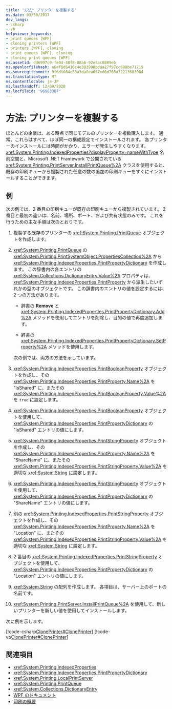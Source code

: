 ```yaml
---
title: '方法: プリンターを複製する'
ms.date: 03/30/2017
dev_langs:
- csharp
- vb
helpviewer_keywords:
- print queues [WPF]
- cloning printers [WPF]
- printers [WPF], cloning
- print queues [WPF], cloning
- cloning print queues [WPF]
ms.assetid: dd6997c9-fe04-40f8-88a6-92e3ac0889eb
ms.openlocfilehash: e6af8d6410c4e383990bdaa27f97cc698be71719
ms.sourcegitcommit: 9f6df084c53a3da0ea657ed0d708a72213683084
ms.translationtype: MT
ms.contentlocale: ja-JP
ms.lasthandoff: 12/09/2020
ms.locfileid: "96983387"
---
```

# <a name="how-to-clone-a-printer"></a>方法: プリンターを複製する
ほとんどの企業は、ある時点で同じモデルのプリンターを複数購入します。 通常、これらはすべて、ほぼ同一の構成設定でインストールされます。 各プリンターのインストールには時間がかかり、エラーが発生しやすくなります。 <xref:System.Printing.IndexedProperties?displayProperty=nameWithType> 名前空間と、Microsoft .NET Framework で公開されている <xref:System.Printing.PrintServer.InstallPrintQueue%2A> クラスを使用すると、既存の印刷キューから複製された任意の数の追加の印刷キューをすぐにインストールすることができます。  
  
## <a name="example"></a>例  
 次の例では、2 番目の印刷キューが既存の印刷キューから複製されています。 2 番目と最初の違いは、名前、場所、ポート、および共有状態のみです。 これを行うための主な手順は次のとおりです。  
  
1. 複製する既存のプリンターの <xref:System.Printing.PrintQueue> オブジェクトを作成します。  
  
2. <xref:System.Printing.PrintQueue> の <xref:System.Printing.PrintSystemObject.PropertiesCollection%2A> から <xref:System.Printing.IndexedProperties.PrintPropertyDictionary> を作成します。 この辞書内の各エントリの <xref:System.Collections.DictionaryEntry.Value%2A> プロパティは、<xref:System.Printing.IndexedProperties.PrintProperty> から派生したいずれかの型のオブジェクトです。 この辞書内のエントリの値を設定するには、2 つの方法があります。  
  
    - 辞書の **Remove** と <xref:System.Printing.IndexedProperties.PrintPropertyDictionary.Add%2A> メソッドを使用してエントリを削除し、目的の値で再度追加します。  
  
    - 辞書の <xref:System.Printing.IndexedProperties.PrintPropertyDictionary.SetProperty%2A> メソッドを使用します。  
  
     次の例では、両方の方法を示しています。  
  
3. <xref:System.Printing.IndexedProperties.PrintBooleanProperty> オブジェクトを作成し、その <xref:System.Printing.IndexedProperties.PrintProperty.Name%2A> を "IsShared" に、またその <xref:System.Printing.IndexedProperties.PrintBooleanProperty.Value%2A> を `true` に設定します。  
  
4. <xref:System.Printing.IndexedProperties.PrintBooleanProperty> オブジェクトを使用して、<xref:System.Printing.IndexedProperties.PrintPropertyDictionary> の "IsShared" エントリの値にします。  
  
5. <xref:System.Printing.IndexedProperties.PrintStringProperty> オブジェクトを作成し、その <xref:System.Printing.IndexedProperties.PrintProperty.Name%2A> を "ShareName" に、またその <xref:System.Printing.IndexedProperties.PrintStringProperty.Value%2A> を適切な <xref:System.String> に設定します。  
  
6. <xref:System.Printing.IndexedProperties.PrintStringProperty> オブジェクトを使用して、<xref:System.Printing.IndexedProperties.PrintPropertyDictionary> の "ShareName" エントリの値にします。  
  
7. 別の <xref:System.Printing.IndexedProperties.PrintStringProperty> オブジェクトを作成し、その <xref:System.Printing.IndexedProperties.PrintProperty.Name%2A> を "Location" に、またその <xref:System.Printing.IndexedProperties.PrintStringProperty.Value%2A> を適切な <xref:System.String> に設定します。  
  
8. 2 番目の <xref:System.Printing.IndexedProperties.PrintStringProperty> オブジェクトを使用して、<xref:System.Printing.IndexedProperties.PrintPropertyDictionary> の "Location" エントリの値にします。  
  
9. <xref:System.String> の配列を作成します。 各項目は、サーバー上のポートの名前です。  
  
10. <xref:System.Printing.PrintServer.InstallPrintQueue%2A> を使用して、新しいプリンターを新しい値を使用してインストールします。  
  
 次に例を示します。  
  
 [!code-csharp[ClonePrinter#ClonePrinter](~/samples/snippets/csharp/VS_Snippets_Wpf/ClonePrinter/CSharp/Program.cs#cloneprinter)]
 [!code-vb[ClonePrinter#ClonePrinter](~/samples/snippets/visualbasic/VS_Snippets_Wpf/ClonePrinter/visualbasic/program.vb#cloneprinter)]  
  
## <a name="see-also"></a>関連項目

- <xref:System.Printing.IndexedProperties>
- <xref:System.Printing.IndexedProperties.PrintPropertyDictionary>
- <xref:System.Printing.LocalPrintServer>
- <xref:System.Printing.PrintQueue>
- <xref:System.Collections.DictionaryEntry>
- [WPF のドキュメント](documents-in-wpf.md)
- [印刷の概要](printing-overview.md)

